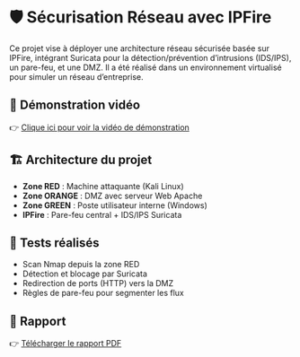 # 🛡️ Sécurisation Réseau avec IPFire

Ce projet vise à déployer une architecture réseau sécurisée basée sur IPFire, intégrant Suricata pour la détection/prévention d’intrusions (IDS/IPS), un pare-feu, et une DMZ. Il a été réalisé dans un environnement virtualisé pour simuler un réseau d’entreprise.

## 🎥 Démonstration vidéo

👉 [Clique ici pour voir la vidéo de démonstration](https://youtu.be/oJ-BIiL0k1k)  

## 🏗️ Architecture du projet

- **Zone RED** : Machine attaquante (Kali Linux)
- **Zone ORANGE** : DMZ avec serveur Web Apache
- **Zone GREEN** : Poste utilisateur interne (Windows)
- **IPFire** : Pare-feu central + IDS/IPS Suricata

## 🧪 Tests réalisés

- Scan Nmap depuis la zone RED
- Détection et blocage par Suricata
- Redirection de ports (HTTP) vers la DMZ
- Règles de pare-feu pour segmenter les flux
## 📄 Rapport
👉 [Télécharger le rapport PDF](./Rapport_ipfire.pdf)


